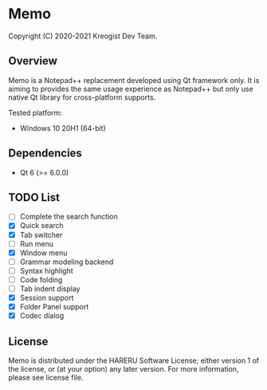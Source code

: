 # Memo

Copyright (C) 2020-2021 Kreogist Dev Team.

## Overview

Memo is a Notepad++ replacement developed using Qt framework only. It is aiming to provides the same usage experience as Notepad++ but only use native Qt library for cross-platform supports.

Tested platform:

- Windows 10 20H1 (64-bit)

## Dependencies

- Qt 6 (>= 6.0.0)

## TODO List

- [ ] Complete the search function
- [x] Quick search
- [x] Tab switcher
- [ ] Run menu
- [x] Window menu
- [ ] Grammar modeling backend
- [ ] Syntax highlight
- [ ] Code folding
- [ ] Tab indent display
- [x] Session support
- [x] Folder Panel support
- [x] Codec dialog

## License

Memo is distributed under the HARERU Software License; either version 1 of the license, or (at your option) any later version. For more information, please see license file.
